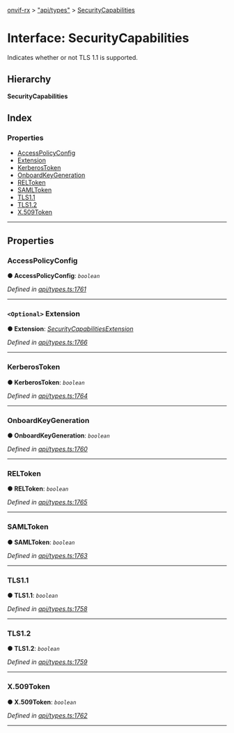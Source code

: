 [onvif-rx](../README.md) > ["api/types"](../modules/_api_types_.md) > [SecurityCapabilities](../interfaces/_api_types_.securitycapabilities.md)

# Interface: SecurityCapabilities

Indicates whether or not TLS 1.1 is supported.

## Hierarchy

**SecurityCapabilities**

## Index

### Properties

* [AccessPolicyConfig](_api_types_.securitycapabilities.md#accesspolicyconfig)
* [Extension](_api_types_.securitycapabilities.md#extension)
* [KerberosToken](_api_types_.securitycapabilities.md#kerberostoken)
* [OnboardKeyGeneration](_api_types_.securitycapabilities.md#onboardkeygeneration)
* [RELToken](_api_types_.securitycapabilities.md#reltoken)
* [SAMLToken](_api_types_.securitycapabilities.md#samltoken)
* [TLS1.1](_api_types_.securitycapabilities.md#tls1_1)
* [TLS1.2](_api_types_.securitycapabilities.md#tls1_2)
* [X.509Token](_api_types_.securitycapabilities.md#x_509token)

---

## Properties

<a id="accesspolicyconfig"></a>

###  AccessPolicyConfig

**● AccessPolicyConfig**: *`boolean`*

*Defined in [api/types.ts:1761](https://github.com/patrickmichalina/onvif-rx/blob/f117e44/src/api/types.ts#L1761)*

___
<a id="extension"></a>

### `<Optional>` Extension

**● Extension**: *[SecurityCapabilitiesExtension](_api_types_.securitycapabilitiesextension.md)*

*Defined in [api/types.ts:1766](https://github.com/patrickmichalina/onvif-rx/blob/f117e44/src/api/types.ts#L1766)*

___
<a id="kerberostoken"></a>

###  KerberosToken

**● KerberosToken**: *`boolean`*

*Defined in [api/types.ts:1764](https://github.com/patrickmichalina/onvif-rx/blob/f117e44/src/api/types.ts#L1764)*

___
<a id="onboardkeygeneration"></a>

###  OnboardKeyGeneration

**● OnboardKeyGeneration**: *`boolean`*

*Defined in [api/types.ts:1760](https://github.com/patrickmichalina/onvif-rx/blob/f117e44/src/api/types.ts#L1760)*

___
<a id="reltoken"></a>

###  RELToken

**● RELToken**: *`boolean`*

*Defined in [api/types.ts:1765](https://github.com/patrickmichalina/onvif-rx/blob/f117e44/src/api/types.ts#L1765)*

___
<a id="samltoken"></a>

###  SAMLToken

**● SAMLToken**: *`boolean`*

*Defined in [api/types.ts:1763](https://github.com/patrickmichalina/onvif-rx/blob/f117e44/src/api/types.ts#L1763)*

___
<a id="tls1_1"></a>

###  TLS1.1

**● TLS1.1**: *`boolean`*

*Defined in [api/types.ts:1758](https://github.com/patrickmichalina/onvif-rx/blob/f117e44/src/api/types.ts#L1758)*

___
<a id="tls1_2"></a>

###  TLS1.2

**● TLS1.2**: *`boolean`*

*Defined in [api/types.ts:1759](https://github.com/patrickmichalina/onvif-rx/blob/f117e44/src/api/types.ts#L1759)*

___
<a id="x_509token"></a>

###  X.509Token

**● X.509Token**: *`boolean`*

*Defined in [api/types.ts:1762](https://github.com/patrickmichalina/onvif-rx/blob/f117e44/src/api/types.ts#L1762)*

___

